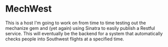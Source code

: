 # MechWest

This is a host I'm going to work on from time to time testing out the mechanize gem and (yet again) using Sinatra to easily publish a Restful service.  This will eventually be the backend for a system that automatically checks people into Southwest flights at a specified time.